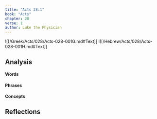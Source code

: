 ```yaml
---
title: "Acts 28:1"
book: "Acts"
chapter: 28
verse: 1
author: Luke the Physician
---
```

![[/Greek/Acts/028/Acts-028-001G.md#Text]]
![[/Hebrew/Acts/028/Acts-028-001H.md#Text]]

## Analysis

#### Words

#### Phrases

#### Concepts

## Reflections
